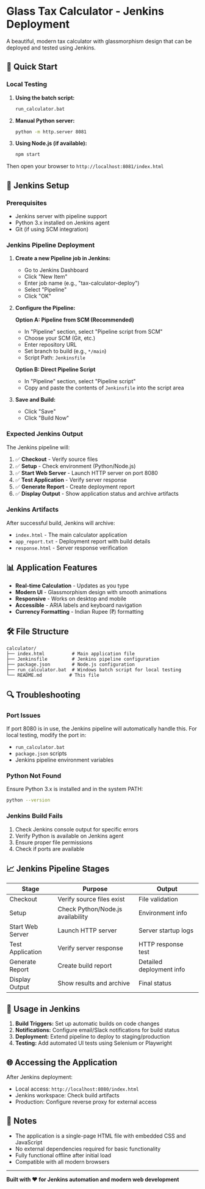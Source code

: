 # Glass Tax Calculator - Jenkins Deployment

A beautiful, modern tax calculator with glassmorphism design that can be deployed and tested using Jenkins.

## 🚀 Quick Start

### Local Testing
1. **Using the batch script:**
   ```bash
   run_calculator.bat
   ```

2. **Manual Python server:**
   ```bash
   python -m http.server 8081
   ```

3. **Using Node.js (if available):**
   ```bash
   npm start
   ```

Then open your browser to `http://localhost:8081/index.html`

## 🔧 Jenkins Setup

### Prerequisites
- Jenkins server with pipeline support
- Python 3.x installed on Jenkins agent
- Git (if using SCM integration)

### Jenkins Pipeline Deployment

1. **Create a new Pipeline job in Jenkins:**
   - Go to Jenkins Dashboard
   - Click "New Item"
   - Enter job name (e.g., "tax-calculator-deploy")
   - Select "Pipeline"
   - Click "OK"

2. **Configure the Pipeline:**
   
   **Option A: Pipeline from SCM (Recommended)**
   - In "Pipeline" section, select "Pipeline script from SCM"
   - Choose your SCM (Git, etc.)
   - Enter repository URL
   - Set branch to build (e.g., `*/main`)
   - Script Path: `Jenkinsfile`

   **Option B: Direct Pipeline Script**
   - In "Pipeline" section, select "Pipeline script"
   - Copy and paste the contents of `Jenkinsfile` into the script area

3. **Save and Build:**
   - Click "Save"
   - Click "Build Now"

### Expected Jenkins Output

The Jenkins pipeline will:

1. ✅ **Checkout** - Verify source files
2. ✅ **Setup** - Check environment (Python/Node.js)
3. ✅ **Start Web Server** - Launch HTTP server on port 8080
4. ✅ **Test Application** - Verify server response
5. ✅ **Generate Report** - Create deployment report
6. ✅ **Display Output** - Show application status and archive artifacts

### Jenkins Artifacts

After successful build, Jenkins will archive:
- `index.html` - The main calculator application
- `app_report.txt` - Deployment report with build details
- `response.html` - Server response verification

## 📊 Application Features

- **Real-time Calculation** - Updates as you type
- **Modern UI** - Glassmorphism design with smooth animations
- **Responsive** - Works on desktop and mobile
- **Accessible** - ARIA labels and keyboard navigation
- **Currency Formatting** - Indian Rupee (₹) formatting

## 🛠️ File Structure

```
calculator/
├── index.html          # Main application file
├── Jenkinsfile         # Jenkins pipeline configuration
├── package.json        # Node.js configuration
├── run_calculator.bat  # Windows batch script for local testing
└── README.md          # This file
```

## 🔍 Troubleshooting

### Port Issues
If port 8080 is in use, the Jenkins pipeline will automatically handle this. For local testing, modify the port in:
- `run_calculator.bat`
- `package.json` scripts
- Jenkins pipeline environment variables

### Python Not Found
Ensure Python 3.x is installed and in the system PATH:
```bash
python --version
```

### Jenkins Build Fails
1. Check Jenkins console output for specific errors
2. Verify Python is available on Jenkins agent
3. Ensure proper file permissions
4. Check if ports are available

## 📈 Jenkins Pipeline Stages

| Stage | Purpose | Output |
|-------|---------|---------|
| Checkout | Verify source files exist | File validation |
| Setup | Check Python/Node.js availability | Environment info |
| Start Web Server | Launch HTTP server | Server startup logs |
| Test Application | Verify server response | HTTP response test |
| Generate Report | Create build report | Detailed deployment info |
| Display Output | Show results and archive | Final status |

## 🎯 Usage in Jenkins

1. **Build Triggers:** Set up automatic builds on code changes
2. **Notifications:** Configure email/Slack notifications for build status
3. **Deployment:** Extend pipeline to deploy to staging/production
4. **Testing:** Add automated UI tests using Selenium or Playwright

## 🌐 Accessing the Application

After Jenkins deployment:
- Local access: `http://localhost:8080/index.html`
- Jenkins workspace: Check build artifacts
- Production: Configure reverse proxy for external access

## 📝 Notes

- The application is a single-page HTML file with embedded CSS and JavaScript
- No external dependencies required for basic functionality
- Fully functional offline after initial load
- Compatible with all modern browsers

---

**Built with ❤️ for Jenkins automation and modern web development**
